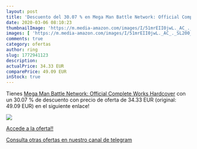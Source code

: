 ```yaml
---
layout: post
title: 'Descuento del 30.07 % en Mega Man Battle Network: Official Comple'
date: 2020-03-06 08:10:23
thumbnailImage: 'https://m.media-amazon.com/images/I/51mrEII0jwL._AC_._SL200_.jpg'
images: [ 'https://m.media-amazon.com/images/I/51mrEII0jwL._AC_._SL200_.jpg' ]
comments: true
category: ofertas
author: ring
slug: 1772941123
description:
actualPrice: 34.33 EUR
comparePrice: 49.09 EUR
inStock: true
---
```


Tienes [Mega Man Battle Network: Official Complete Works Hardcover](https://www.amazon.com/dp/1772941123/?tag=redken08-20) con un 30.07 % de descuento con precio de oferta de 34.33 EUR (original: 49.09 EUR) en el siguiente enlace!

[![](https://m.media-amazon.com/images/I/51mrEII0jwL._AC_._SL200_.jpg)](https://www.amazon.com/dp/1772941123/?tag=redken08-20)

[Accede a la oferta!!](https://www.amazon.com/dp/1772941123/?tag=redken08-20)

[Consulta otras ofertas en nuestro canal de telegram](https://t.me/s/ofertas25)
